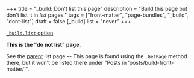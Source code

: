 +++
title = "_build: Don't list this page"
description = "Build this page but don't list it in _list_ pages."
tags = ["front-matter", "page-bundles", "_build", "dont-list"]
draft = false
[_build]
  list = "never"
+++

[`_build.list` option](https://gohugo.io/content-management/build-options/#list)

**This is the "do not list" page.**

See the [parent](../) list page -- This page is found using the `.GetPage`
method there, but it won't be listed there under "Posts in
‘posts/build-front-matter/’".

